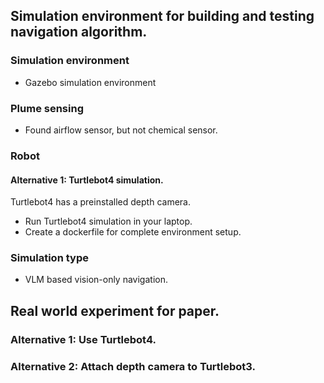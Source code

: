 ## Simulation environment for building and testing navigation algorithm.
### Simulation environment
- Gazebo simulation environment

### Plume sensing
- Found airflow sensor, but not chemical sensor.

### Robot
#### Alternative 1: Turtlebot4 simulation.
Turtlebot4 has a preinstalled depth camera. 
- Run Turtlebot4 simulation in your laptop.
- Create a dockerfile for complete environment setup.

### Simulation type
- VLM based vision-only navigation.

## Real world experiment for paper.
### Alternative 1: Use Turtlebot4.
### Alternative 2: Attach depth camera to Turtlebot3.
